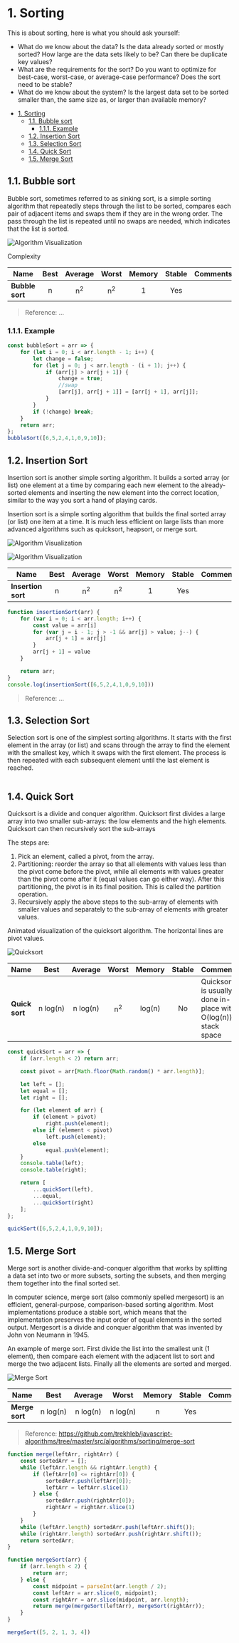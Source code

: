 # 1. Sorting
This is about sorting, here is what you should ask yourself:

* What do we know about the data? Is the data already sorted or mostly sorted? How large are the data sets likely to be? Can there be duplicate key values?
* What are the requirements for the sort? Do you want to optimize for best-case, worst-case, or average-case performance? Does the sort need to be stable?
* What do we know about the system? Is the largest data set to be sorted smaller than, the same size as, or larger than available memory?

<!-- TOC -->
- [1. Sorting](#1-sorting)
    - [1.1. Bubble sort](#11-bubble-sort)
        - [1.1.1. Example](#111-example)
    - [1.2. Insertion Sort](#12-insertion-sort)
    - [1.3. Selection Sort](#13-selection-sort)
    - [1.4. Quick Sort](#14-quick-sort)
    - [1.5. Merge Sort](#15-merge-sort)

<!-- /TOC -->


## 1.1. Bubble sort

Bubble sort, sometimes referred to as sinking sort, is a
simple sorting algorithm that repeatedly steps through
the list to be sorted, compares each pair of adjacent
items and swaps them if they are in the wrong order.
The pass through the list is repeated until no swaps
are needed, which indicates that the list is sorted.

![Algorithm Visualization](https://upload.wikimedia.org/wikipedia/commons/c/c8/Bubble-sort-example-300px.gif)

Complexity

| Name | Best | Average | Worst | Memory | Stable | Comments |
| --------------------- | :-------------: | :-----------------: | :-----------------: | :-------: | :-------: | :-------- |
| **Bubble sort** | n | n<sup>2</sup> | n<sup>2</sup> | 1 | Yes | |



> Reference: ...


### 1.1.1. Example

<!-- js-console -->
```javascript
const bubbleSort = arr => {
    for (let i = 0; i < arr.length - 1; i++) {
        let change = false;
        for (let j = 0; j < arr.length - (i + 1); j++) {
            if (arr[j] > arr[j + 1]) {
                change = true;
                //swap
                [arr[j], arr[j + 1]] = [arr[j + 1], arr[j]];
            }
        }
        if (!change) break;
    }
    return arr;
};
bubbleSort([6,5,2,4,1,0,9,10]);
```


## 1.2. Insertion Sort

Insertion sort is another simple sorting algorithm. It builds a sorted array (or list) one element at a time by comparing each new element to the already-sorted elements and inserting the new element into the correct location, similar to the way you sort a hand of playing cards.

Insertion sort is a simple sorting algorithm that builds
the final sorted array (or list) one item at a time.
It is much less efficient on large lists than more
advanced algorithms such as quicksort, heapsort, or merge
sort.

![Algorithm Visualization](https://upload.wikimedia.org/wikipedia/commons/4/42/Insertion_sort.gif)

![Algorithm Visualization](https://upload.wikimedia.org/wikipedia/commons/0/0f/Insertion-sort-example-300px.gif)



| Name | Best | Average | Worst | Memory | Stable | Comments |
| --------------------- | :-------------: | :-----------------: | :-----------------: | :-------: | :-------: | :-------- |
| **Insertion sort** | n | n<sup>2</sup> | n<sup>2</sup> | 1 | Yes | |

<!-- js-console -->
```javascript
function insertionSort(arr) {
    for (var i = 0; i < arr.length; i++) {
        const value = arr[i]
        for (var j = i - 1; j > -1 && arr[j] > value; j--) {
            arr[j + 1] = arr[j]
        }
        arr[j + 1] = value
    }

    return arr;
}
console.log(insertionSort([6,5,2,4,1,0,9,10]))
```


> Reference: ...






## 1.3. Selection Sort

Selection sort is one of the simplest sorting algorithms. It starts with the first element in the array (or list) and scans through the array to find the element with the smallest key, which it swaps with the first element. The process is then repeated with each subsequent element until the last element is reached.


<!-- js-console -->
```javascript

```


## 1.4. Quick Sort
Quicksort is a divide and conquer algorithm.
Quicksort first divides a large array into two smaller
sub-arrays: the low elements and the high elements.
Quicksort can then recursively sort the sub-arrays

The steps are:

1. Pick an element, called a pivot, from the array.
2. Partitioning: reorder the array so that all elements with
values less than the pivot come before the pivot, while all
elements with values greater than the pivot come after it
(equal values can go either way). After this partitioning,
the pivot is in its final position. This is called the
partition operation.
3. Recursively apply the above steps to the sub-array of
elements with smaller values and separately to the
sub-array of elements with greater values.

Animated visualization of the quicksort algorithm.
The horizontal lines are pivot values.

![Quicksort](https://upload.wikimedia.org/wikipedia/commons/6/6a/Sorting_quicksort_anim.gif)



| Name | Best | Average | Worst | Memory | Stable | Comments |
| --------------------- | :-------------: | :-----------------: | :-----------------: | :-------: | :-------: | :-------- |
| **Quick sort** | n&nbsp;log(n) | n&nbsp;log(n) | n<sup>2</sup> | log(n) | No | Quicksort is usually done in-place with O(log(n)) stack space |

<!-- js-console -->
```javascript
const quickSort = arr => {
    if (arr.length < 2) return arr;

    const pivot = arr[Math.floor(Math.random() * arr.length)];

    let left = [];
    let equal = [];
    let right = [];

    for (let element of arr) {
        if (element > pivot)
            right.push(element);
        else if (element < pivot)
            left.push(element);
        else
            equal.push(element);
    }
    console.table(left);
    console.table(right);

    return [
        ...quickSort(left),
        ...equal,
        ...quickSort(right)
    ];
};

quickSort([6,5,2,4,1,0,9,10]);
```




## 1.5. Merge Sort

Merge sort is another divide-and-conquer algorithm that works by splitting a data set into two or more subsets, sorting the subsets, and then merging them together into the final sorted set.

In computer science, merge sort (also commonly spelled
mergesort) is an efficient, general-purpose, comparison-based sorting algorithm. Most implementations produce a stable sort, which means that the implementation preserves the input order of equal elements in the sorted output. Mergesort is a divide and conquer algorithm that was invented by John von Neumann in 1945.

An example of merge sort. First divide the list into the smallest unit (1 element), then compare each element with the adjacent list to sort and merge the two adjacent lists. Finally all the elements are sorted and merged.

![Merge Sort](https://upload.wikimedia.org/wikipedia/commons/c/cc/Merge-sort-example-300px.gif)




| Name | Best | Average | Worst | Memory | Stable | Comments |
| --------------------- | :-------------: | :-----------------: | :-----------------: | :-------: | :-------: | :-------- |
| **Merge sort** | n&nbsp;log(n) | n&nbsp;log(n) | n&nbsp;log(n) | n | Yes | |


> Reference: https://github.com/trekhleb/javascript-algorithms/tree/master/src/algorithms/sorting/merge-sort



<!-- js-console-->
```javascript
function merge(leftArr, rightArr) {
    const sortedArr = [];
    while (leftArr.length && rightArr.length) {
        if (leftArr[0] <= rightArr[0]) {
            sortedArr.push(leftArr[0]);
            leftArr = leftArr.slice(1)
        } else {
            sortedArr.push(rightArr[0]);
            rightArr = rightArr.slice(1)
        }
    }
    while (leftArr.length) sortedArr.push(leftArr.shift());
    while (rightArr.length) sortedArr.push(rightArr.shift());
    return sortedArr;
}

function mergeSort(arr) {
    if (arr.length < 2) {
        return arr;
    } else {
        const midpoint = parseInt(arr.length / 2);
        const leftArr = arr.slice(0, midpoint);
        const rightArr = arr.slice(midpoint, arr.length);
        return merge(mergeSort(leftArr), mergeSort(rightArr));
    }
}

mergeSort([5, 2, 1, 3, 4])
```